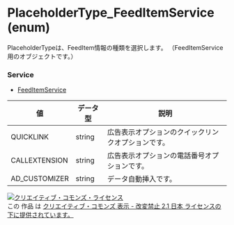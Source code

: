 # PlaceholderType_FeedItemService (enum)
PlaceholderTypeは、FeedItem情報の種類を選択します。
（FeedItemService用のオブジェクトです。）
### Service
+ [FeedItemService](../services/FeedItemService.md)

| 値 | データ型 | 説明 | 
|---|---|---|
| QUICKLINK| string| 広告表示オプションのクイックリンクオプションです。 |
| CALLEXTENSION| string| 広告表示オプションの電話番号オプションです。 |
| AD_CUSTOMIZER| string| データ自動挿入です。 |
<a rel="license" href="http://creativecommons.org/licenses/by-nd/2.1/jp/"><img alt="クリエイティブ・コモンズ・ライセンス" style="border-width:0" src="https://i.creativecommons.org/l/by-nd/2.1/jp/88x31.png" /></a><br />この 作品 は <a rel="license" href="http://creativecommons.org/licenses/by-nd/2.1/jp/">クリエイティブ・コモンズ 表示 - 改変禁止 2.1 日本 ライセンスの下に提供されています。</a>

